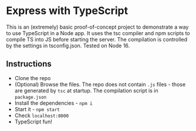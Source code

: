 # Express with TypeScript

This is an (extremely) basic proof-of-concept project to demonstrate a way to use TypeScript in a Node app. It uses the tsc compiler and npm scripts to compile TS into JS before starting the server. The compilation is controlled by the settings in tsconfig.json. Tested on Node 16.

## Instructions

- Clone the repo
- (Optional) Browse the files. The repo does not contain `.js` files - those are generated by `tsc` at startup. The compilation script is in `package.json`
- Install the dependencies - `npm i`
- Start it - `npm start`
- Check `localhost:8000`
- TypeScript fun!
